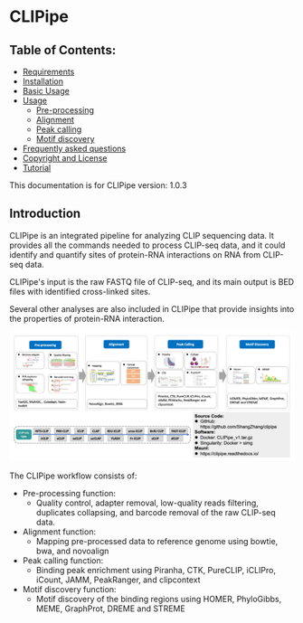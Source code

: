 # CLIPipe

## Table of Contents:

-   [Requirements](docs/1_requirement.md)
-   [Installation](docs/2_installation.md)
-   [Basic Usage](docs/3_basic_usage.md)
-   [Usage](docs/4_usage.md)
    -   [Pre-processing](docs/4_usage.md#pre-processing)
    -   [Alignment](docs/4_usage.md#alignment)
    -   [Peak calling](docs/4_usage.md#peak-calling)
    -   [Motif discovery](docs/4_usage.md#motif-discovery)
-   [Frequently asked questions](docs/5_faq.md)
-   [Copyright and License](docs/6_copyright_and_license.md)
-   [Tutorial](https://clipipe.readthedocs.io/)

This documentation is for CLIPipe version: 1.0.3

## Introduction
CLIPipe is an integrated pipeline for analyzing CLIP sequencing data. It provides all the commands needed to process CLIP-seq data, and it could identify and quantify sites of protein-RNA interactions on RNA from CLIP-seq data.

CLIPipe's input is the raw FASTQ file of CLIP-seq, and its main output is BED files with identified cross-linked sites.

Several other analyses are also included in CLIPipe that provide insights into the properties of protein-RNA interaction.

![Pipeline of Tutorial](img/CLIPipe_pipeline.png)

The CLIPipe workflow consists of:

-   Pre-processing function:
    -   Quality control, adapter removal, low-quality reads filtering, duplicates collapsing, and barcode removal of the raw CLIP-seq data.
-   Alignment function:
    -   Mapping pre-processed data to reference genome using bowtie, bwa, and novoalign
-   Peak calling function:
    -   Binding peak enrichment using Piranha, CTK, PureCLIP, iCLIPro, iCount, JAMM, PeakRanger, and clipcontext
-   Motif discovery function:
    -   Motif discovery of the binding regions using HOMER, PhyloGibbs, MEME, GraphProt, DREME and STREME
